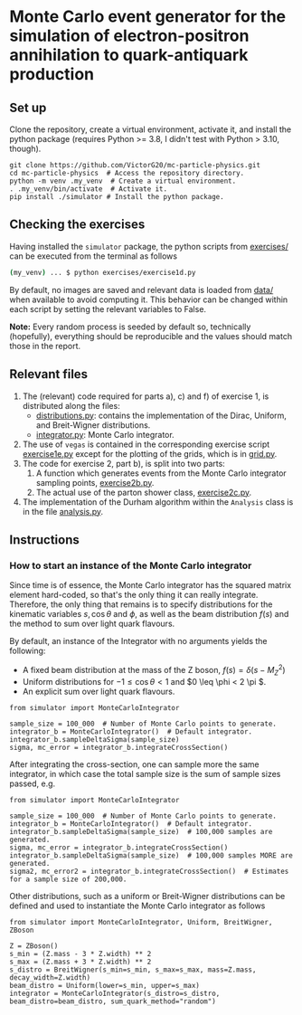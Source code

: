 # Monte Carlo event generator for the simulation of electron-positron annihilation to quark-antiquark production 

## Set up

Clone the repository, create a virtual environment, activate it, and install the python package (requires Python >= 3.8, I didn't test with Python > 3.10, though).
```shell
git clone https://github.com/VictorG20/mc-particle-physics.git
cd mc-particle-physics  # Access the repository directory.
python -m venv .my_venv  # Create a virtual environment.
. .my_venv/bin/activate  # Activate it.
pip install ./simulator # Install the python package.
```

## Checking the exercises

Having installed the `simulator` package, the python scripts from [exercises/](exercises) can be executed from the terminal as follows
```bash
(my_venv) ... $ python exercises/exercise1d.py
```
By default, no images are saved and relevant data is loaded from [data/](data) when available to avoid computing it. This behavior can be changed within each script by setting the relevant variables to False.

**Note:** Every random process is seeded by default so, technically (hopefully), everything should be reproducible and the values should match those in the report.

## Relevant files

1. The (relevant) code required for parts a), c) and f) of exercise 1, is distributed along the files:
   * [distributions.py](simulator/src/simulator/integrator/distributions.py): contains the implementation of the Dirac, Uniform, and Breit-Wigner distributions.
   * [integrator.py](simulator/src/simulator/integrator/integrator.py): Monte Carlo integrator.
2. The use of `vegas` is contained in the corresponding exercise script [exercise1e.py](exercises/exercise1e.py) except for the plotting of the grids, which is in [grid.py](simulator/src/simulator/plotting/grid.py).
3. The code for exercise 2, part b), is split into two parts:
   1. A function which generates events from the Monte Carlo integrator sampling points, [exercise2b.py](exercises/exercise2b.py).
   2. The actual use of the parton shower class, [exercise2c.py](exercises/exercise2c.py).
4. The implementation of the Durham algorithm within the `Analysis` class is in the file [analysis.py](simulator/src/simulator/utils/analysis.py).

## Instructions

### How to start an instance of the Monte Carlo integrator

Since time is of essence, the Monte Carlo integrator has the squared matrix element hard-coded, so that's the only thing it can really integrate. Therefore, the only thing that remains is to specify distributions for the kinematic variables $s, \cos{\theta}$ and $\phi$, as well as the beam distribution $f(s)$ and the method to sum over light quark flavours. 

By default, an instance of the Integrator with no arguments yields the following:
* A fixed beam distribution at the mass of the Z boson, $f(s) = \delta(s - M_{Z}^{2})$
* Uniform distributions for $-1 \leq \cos{\theta} < 1$ and $0 \leq \phi < 2 \pi $.
* An explicit sum over light quark flavours.

```python3.10
from simulator import MonteCarloIntegrator

sample_size = 100_000  # Number of Monte Carlo points to generate.
integrator_b = MonteCarloIntegrator()  # Default integrator.
integrator_b.sampleDeltaSigma(sample_size)
sigma, mc_error = integrator_b.integrateCrossSection()
```

After integrating the cross-section, one can sample more the same integrator, in which case the total sample size is the sum of sample sizes passed, e.g.
```python3.10
from simulator import MonteCarloIntegrator

sample_size = 100_000  # Number of Monte Carlo points to generate.
integrator_b = MonteCarloIntegrator()  # Default integrator.
integrator_b.sampleDeltaSigma(sample_size)  # 100,000 samples are generated.
sigma, mc_error = integrator_b.integrateCrossSection()
integrator_b.sampleDeltaSigma(sample_size)  # 100,000 samples MORE are generated.
sigma2, mc_error2 = integrator_b.integrateCrossSection()  # Estimates for a sample size of 200,000.
```

Other distributions, such as a uniform or Breit-Wigner distributions can be defined and used to instantiate the Monte Carlo integrator as follows
```python3.10
from simulator import MonteCarloIntegrator, Uniform, BreitWigner, ZBoson

Z = ZBoson()
s_min = (Z.mass - 3 * Z.width) ** 2
s_max = (Z.mass + 3 * Z.width) ** 2
s_distro = BreitWigner(s_min=s_min, s_max=s_max, mass=Z.mass, decay_width=Z.width)
beam_distro = Uniform(lower=s_min, upper=s_max)
integrator = MonteCarloIntegrator(s_distro=s_distro, beam_distro=beam_distro, sum_quark_method="random")
```
